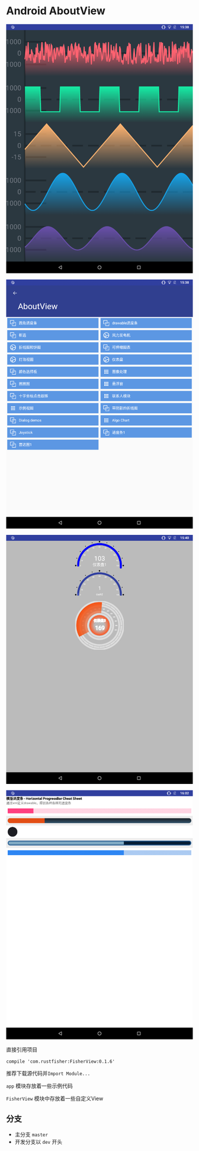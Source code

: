# Android AboutView

![带阴影的折线图][1]

![主页面][2]

![仪表盘][3]

![drawable进度条][4]

  [1]: 1.png

  [2]: 2.png

  [3]: 3.png

  [4]: 4.png


直接引用项目
```
compile 'com.rustfisher:FisherView:0.1.6'
```

推荐下载源代码并`Import Module...`

`app` 模块存放着一些示例代码

`FisherView` 模块中存放着一些自定义View


## 分支
* 主分支 `master`
* 开发分支以 `dev` 开头